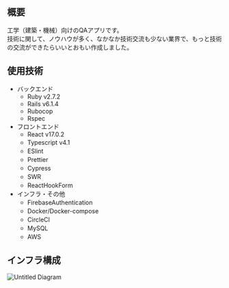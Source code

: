 ## 概要
  工学（建築・機械）向けのQAアプリです。  
  技術に関して、ノウハウが多く、なかなか技術交流も少ない業界で、もっと技術の交流ができたらいいとおもい作成しました。
  
## 使用技術
  * バックエンド  
    * Ruby v2.7.2  
    * Rails v6.1.4  
    * Rubocop  
    * Rspec  
  * フロントエンド  
    * React v17.0.2  
    * Typescript v4.1  　　
    * ESlint　　
    * Prettier　　
    * Cypress　　
    * SWR　　
    * ReactHookForm　　
  * インフラ・その他　　
    * FirebaseAuthentication　　
    * Docker/Docker-compose　　
    * CircleCI　　
    * MySQL　　
    * AWS　　
 
## インフラ構成
![Untitled Diagram](https://user-images.githubusercontent.com/68313834/149665812-00d0c033-7493-40d2-b133-dae9118fad34.jpg)
